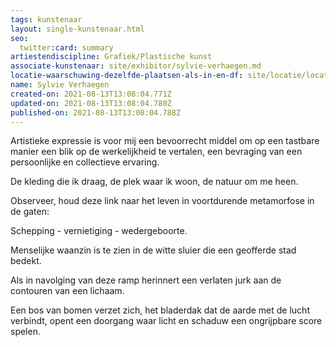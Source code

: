 ```yaml
---
tags: kunstenaar
layout: single-kunstenaar.html
seo:
  twitter:card: summary
artiestendiscipline: Grafiek/Plastische kunst
associate-kunstenaar: site/exhibitor/sylvie-verhaegen.md
locatie-waarschuwing-dezelfde-plaatsen-als-in-en-df: site/locatie/locatie-van-myriam-deru.md
name: Sylvie Verhaegen
created-on: 2021-08-13T13:08:04.771Z
updated-on: 2021-08-13T13:08:04.780Z
published-on: 2021-08-13T13:08:04.788Z
---
```

<!--StartFragment-->

Artistieke expressie is voor mij een bevoorrecht middel om op een tastbare manier een blik op de werkelijkheid te vertalen, een bevraging van een persoonlijke en collectieve ervaring.

De kleding die ik draag, de plek waar ik woon, de natuur om me heen.

Observeer, houd deze link naar het leven in voortdurende metamorfose in de gaten:

Schepping - vernietiging - wedergeboorte.

Menselijke waanzin is te zien in de witte sluier die een geofferde stad bedekt.

Als in navolging van deze ramp herinnert een verlaten jurk aan de contouren van een lichaam.

Een bos van bomen verzet zich, het bladerdak dat de aarde met de lucht verbindt, opent een doorgang waar licht en schaduw een ongrijpbare score spelen.



<!--EndFragment-->